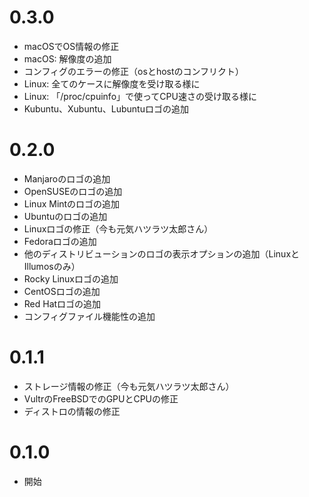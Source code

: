# 0.3.0
* macOSでOS情報の修正
* macOS: 解像度の追加
* コンフィグのエラーの修正（osとhostのコンフリクト）
* Linux: 全てのケースに解像度を受け取る様に
* Linux: 「/proc/cpuinfo」で使ってCPU速さの受け取る様に
* Kubuntu、Xubuntu、Lubuntuロゴの追加

# 0.2.0
* Manjaroのロゴの追加
* OpenSUSEのロゴの追加
* Linux Mintのロゴの追加
* Ubuntuのロゴの追加
* Linuxロゴの修正（今も元気ハツラツ太郎さん）
* Fedoraロゴの追加
* 他のディストリビューションのロゴの表示オプションの追加（LinuxとIllumosのみ）
* Rocky Linuxロゴの追加
* CentOSロゴの追加
* Red Hatロゴの追加
* コンフィグファイル機能性の追加

# 0.1.1
* ストレージ情報の修正（今も元気ハツラツ太郎さん）
* VultrのFreeBSDでのGPUとCPUの修正
* ディストロの情報の修正

# 0.1.0
* 開始
